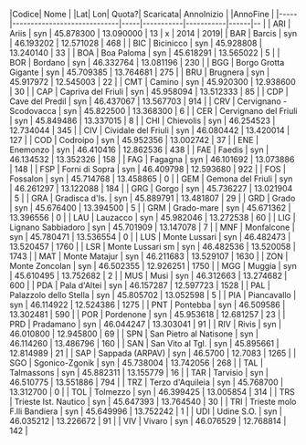 |Codice| Nome | |Lat| Lon| Quota?| Scaricata| AnnoInizio | |AnnoFine |
|-----|-----------------------------|-----|-----------|-----------|------|-- |
| ARI | Ariis                       | syn | 45.878300 | 13.090000 | 13   | x | 2014 | 2019|
| BAR | Barcis                      | syn | 46.193202 | 12.571028 | 468  |
| BIC | Bicinicco                   | syn | 45.928808 | 13.240140 | 33   |
| BOA | Boa Paloma                  | syn | 45.618291 | 13.565022 | 5    |
| BOR | Bordano                     | syn | 46.332764 | 13.081196 | 230  |
| BGG | Borgo Grotta Gigante        | syn | 45.709385 | 13.764681 | 275  |
| BRU | Brugnera                    | syn | 45.917972 | 12.545003 | 22   |
| CMT | Camino                      | syn | 45.920300 | 12.938600 | 30   |
| CAP | Capriva del Friuli          | syn | 45.958094 | 13.512333 | 85   |
| CDP | Cave del Predil             | syn | 46.437067 | 13.567703 | 914  |
| CRV | Cervignano - Scodovacca     | syn | 45.822500 | 13.368300 | 6    |
| CER | Cervignano del Friuli       | syn | 45.849486 | 13.337015 | 8    |
| CHI | Chievolis                   | syn | 46.254523 | 12.734044 | 345  |
| CIV | Cividale del Friuli         | syn | 46.080442 | 13.420014 | 127  |
| COD | Codroipo                    | syn | 45.952356 | 13.002742 | 37   |
| ENE | Enemonzo                    | syn | 46.410416 | 12.862536 | 438  |
| FAE | Faedis                      | syn | 46.134532 | 13.352326 | 158  |
| FAG | Fagagna                     | syn | 46.101692 | 13.073886 | 148  |
| FSP | Forni di Sopra              | syn | 46.409798 | 12.593680 | 922  |
| FOS | Fossalon                    | syn | 45.714768 | 13.458865 | 0    |
| GEM | Gemona del Friuli           | syn | 46.261297 | 13.122088 | 184  |
| GRG | Gorgo                       | syn | 45.736227 | 13.021904 | 5    |
| GRA | Gradisca d'Is.              | syn | 45.889791 | 13.481807 | 29   |
| GRD | Grado                       | syn | 45.676400 | 13.394500 | 5    |
| GRM | Grado-mare                  | syn | 45.671362 | 13.396556 | 0    |
| LAU | Lauzacco                    | syn | 45.982046 | 13.272538 | 60   |
| LIG | Lignano Sabbiadoro          | syn | 45.701909 | 13.147078 | 7    |
| MNF | Monfalcone                  | syn | 45.780471 | 13.536554 | 0    |
| LUS | Monte Lussari               | syn | 46.482473 | 13.520457 | 1760 |
| LSR | Monte Lussari sm            | syn | 46.482536 | 13.520058 | 1743 |
| MAT | Monte Matajur               | syn | 46.211683 | 13.529107 | 1630 |
| ZON | Monte Zoncolan              | syn | 46.502355 | 12.926251 | 1750 |
| MGG | Muggia                      | syn | 45.610495 | 13.752682 | 2    |
| MUS | Musi                        | syn | 46.312663 | 13.274682 | 600  |
| PDA | Pala d'Altei                | syn | 46.157287 | 12.597723 | 1528 |
| PAL | Palazzolo dello Stella      | syn | 45.805702 | 13.052598 | 5    |
| PIA | Piancavallo                 | syn | 46.114922 | 12.524386 | 1275 |
| PNT | Pontebba                    | syn | 46.509586 | 13.302481 | 590  |
| POR | Pordenone                   | syn | 45.953618 | 12.681257 | 23   |
| PRD | Pradamano                   | syn | 46.044247 | 13.303041 | 91   |
| RIV | Rivis                       | syn | 46.010800 | 12.945800 | 69   |
| SPN | San Pietro al Natisone      | syn | 46.114260 | 13.486796 | 160  |
| SAN | San Vito al Tgl.            | syn | 45.895661 | 12.814989 | 21   |
| SAP | Sappada (ARPAV)             | syn | 46.5700   | 12.7083   | 1265 |
| SGO | Sgonico-Zgonik              | syn | 45.738004 | 13.742056 | 268  |
| TAL | Talmassons                  | syn | 45.882311 | 13.155779 | 16   |
| TAR | Tarvisio                    | syn | 46.510775 | 13.551886 | 794  |
| TRZ | Terzo d'Aquileia            | syn | 45.768700 | 13.312700 | 0    |
| TOL | Tolmezzo                    | syn | 46.399425 | 13.005854 | 314  |
| TRS | Trieste Ist. Nautico        | syn | 45.647393 | 13.764540 | 30   |
| TRI | Trieste molo F.lli Bandiera | syn | 45.649996 | 13.752242 | 1    |
| UDI | Udine S.O.                  | syn | 46.035212 | 13.226672 | 91   |
| VIV | Vivaro                      | syn | 46.076529 | 12.768814 | 142  |

